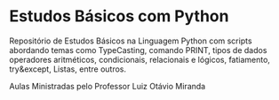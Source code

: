 # Estudos Básicos com Python
 Repositório de Estudos Básicos na Linguagem Python
 com scripts abordando temas como TypeCasting, comando PRINT, tipos de dados
 operadores aritméticos, condicionais, relacionais e lógicos, fatiamento, try&except, Listas, entre outros.

 Aulas Ministradas pelo Professor Luiz Otávio Miranda
